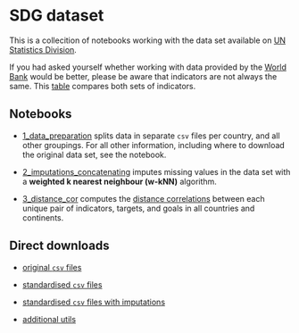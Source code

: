 # SDG dataset

This is a collecition of notebooks working with the data set available on [UN Statistics Division](https://unstats.un.org/sdgs/indicators/database/). 

If you had asked yourself whether working with data provided by the [World Bank](http://datatopics.worldbank.org/sdgs/) would be better, please be aware that indicators are not always the same. This [table](https://www.dropbox.com/s/xbqldi07709wsvk/indicator_table.ods?dl=0) compares both sets of indicators.

## Notebooks

- [1_data_preparation](https://github.com/felix-laumann/SDG-dataset/blob/master/1_data_preparation.ipynb) splits data in separate `csv` files per country, and all other groupings. For all other information, including where to download the original data set, see the notebook. 

- [2_imputations_concatenating](https://github.com/felix-laumann/SDG-dataset/blob/master/2_imputations_concatenating.ipynb) imputes missing values in the data set with a **weighted k nearest neighbour (w-kNN)** algorithm.

- [3_distance_cor](https://github.com/felix-laumann/SDG-dataset/blob/master/3_distance_cor.ipynb) computes the [distance correlations](https://projecteuclid.org/euclid.aos/1201012979) between each unique pair of indicators, targets, and goals in all countries and continents.


## Direct downloads

- [original `csv` files](https://www.dropbox.com/sh/z54b8kgb7awpk56/AADGRnBd3ZH7unFwC9PnB8xaa?dl=0)

- [standardised `csv` files](https://www.dropbox.com/sh/5jiz4ytf7gzbdjy/AACOcMx5SE-xFmq5AZSOjIuma?dl=0)

- [standardised `csv` files with imputations](https://www.dropbox.com/sh/fgwpxet2heuf9gd/AACshLajFaBDb13a0L3Y3494a?dl=0)

- [additional utils](https://www.dropbox.com/sh/bi6c0rs96jo5oom/AAACBeOgHUkEUsjxtJnz-MkVa?dl=0)
